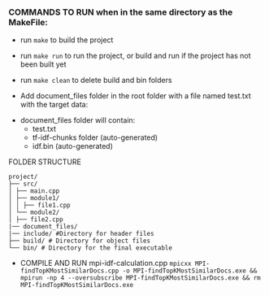 ### COMMANDS TO RUN when in the same directory as the MakeFile:

  - run `make` to build the project
  - run `make run` to run the project, or build and run if the project has not been built yet
  - run `make clean` to delete build and bin folders

- Add document_files folder in the root folder with a file named test.txt with the target data:

* document_files folder will contain:
  - test.txt
  - tf-idf-chunks folder (auto-generated)
  - idf.bin (auto-generated)

FOLDER STRUCTURE

    project/
    ├── src/
    │ ├── main.cpp
    │ ├── module1/
    │ │ ├── file1.cpp
    │ └── module2/
    │ ├── file2.cpp
    |── document_files/
    |── include/ #Directory for header files
    ├── build/ # Directory for object files
    └── bin/ # Directory for the final executable
    


  * COMPILE AND RUN mpi-idf-calculation.cpp
   `mpicxx MPI-findTopKMostSimilarDocs.cpp -o MPI-findTopKMostSimilarDocs.exe && mpirun -np 4 --oversubscribe MPI-findTopKMostSimilarDocs.exe && rm MPI-findTopKMostSimilarDocs.exe`
